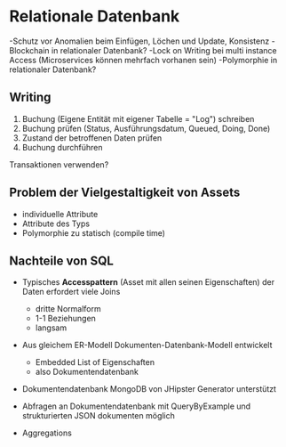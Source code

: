 # Relationale Datenbank

-Schutz vor Anomalien beim Einfügen, Löchen und Update, Konsistenz
-Blockchain in relationaler Datenbank?
-Lock on Writing bei multi instance Access (Microservices können mehrfach vorhanen sein)
-Polymorphie in relationaler Datenbank?





## Writing
1. Buchung (Eigene Entität mit eigener Tabelle = "Log") schreiben
2. Buchung prüfen (Status, Ausführungsdatum, Queued, Doing, Done)
3. Zustand der betroffenen Daten prüfen
4. Buchung durchführen

Transaktionen verwenden?

## Problem der Vielgestaltigkeit von Assets
- individuelle Attribute
- Attribute des Typs
- Polymorphie zu statisch (compile time)

## Nachteile von SQL
- Typisches **Accesspattern** (Asset mit allen seinen Eigenschaften) der Daten erfordert viele Joins
	- dritte Normalform
	- 1-1 Beziehungen
	- langsam

- Aus gleichem ER-Modell Dokumenten-Datenbank-Modell entwickelt
	- Embedded List of Eigenschaften
	- also Dokumentendatenbank

- Dokumentendatenbank MongoDB von JHipster Generator unterstützt

- Abfragen an Dokumentendatenbank mit QueryByExample und strukturierten JSON dokumenten möglich
- Aggregations